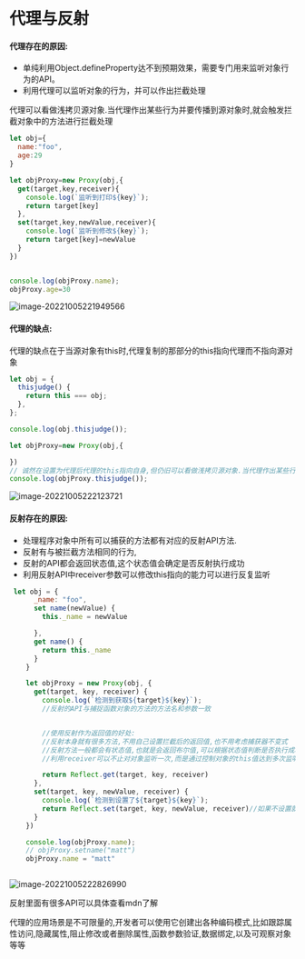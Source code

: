 # 代理与反射

#### 代理存在的原因:

* 单纯利用Object.defineProperty达不到预期效果，需要专门用来监听对象行为的API。
* 利用代理可以监听对象的行为，并可以作出拦截处理

代理可以看做浅拷贝源对象.当代理作出某些行为并要传播到源对象时,就会触发拦截对象中的方法进行拦截处理

```JavaScript
let obj={
  name:"foo",
  age:29
}

let objProxy=new Proxy(obj,{
  get(target,key,receiver){
    console.log(`监听到打印${key}`);
    return target[key]
  },
  set(target,key,newValue,receiver){
    console.log(`监听到修改${key}`);
    return target[key]=newValue
  }
})


console.log(objProxy.name);
objProxy.age=30
```

![image-20221005221949566](C:\Users\35392\AppData\Roaming\Typora\typora-user-images\image-20221005221949566.png)



#### 代理的缺点:

代理的缺点在于当源对象有this时,代理复制的那部分的this指向代理而不指向源对象

```javascript
let obj = {
  thisjudge() {
    return this === obj;
  },
};

console.log(obj.thisjudge());

let objProxy=new Proxy(obj,{

})
// 诚然在设置为代理后代理的this指向自身,但仍旧可以看做浅拷贝源对象.当代理作出某些行为并要传播到源对象时,就会触发拦截对象中的方法进行拦截处理
console.log(objProxy.thisjudge());
```

![image-20221005222123721](C:\Users\35392\AppData\Roaming\Typora\typora-user-images\image-20221005222123721.png)

#### 反射存在的原因:

* 处理程序对象中所有可以捕获的方法都有对应的反射API方法.
* 反射有与被拦截方法相同的行为,
* 反射的API都会返回状态值,这个状态值会确定是否反射执行成功
* 利用反射API中receiver参数可以修改this指向的能力可以进行反复监听

```JavaScript
 let obj = {
      _name: "foo",
      set name(newValue) {
        this._name = newValue

      },
      get name() {
        return this._name
      }
    }

    let objProxy = new Proxy(obj, {
      get(target, key, receiver) {
        console.log(`检测到获取${target}${key}`);
        //反射的API与捕捉函数对象的方法的方法名和参数一致


        //使用反射作为返回值的好处:
        //反射本身就有很多方法,不用自己设置拦截后的返回值,也不用考虑捕获器不变式
        //反射方法一般都会有状态值,也就是会返回布尔值,可以根据状态值判断是否执行成功
        //利用receiver可以不止对对象监听一次,而是通过控制对象的this值达到多次监听的效果

        return Reflect.get(target, key, receiver)
      },
      set(target, key, newValue, receiver) {
        console.log(`检测到设置了${target}${key}`);
        return Reflect.set(target, key, newValue, receiver)//如果不设置就只能监听一次,设置后在obj里面当要设置值的时候this都指向objProxy,这样就又相当于调用一次代理设置值,就又会返回set,继续监听
      }
    })

    console.log(objProxy.name);
    // objProxy.setname("matt")
    objProxy.name = "matt"



```

![image-20221005222826990](C:\Users\35392\AppData\Roaming\Typora\typora-user-images\image-20221005222826990.png)

反射里面有很多API可以具体查看mdn了解

代理的应用场景是不可限量的,开发者可以使用它创建出各种编码模式,比如跟踪属性访问,隐藏属性,阻止修改或者删除属性,函数参数验证,数据绑定,以及可观察对象等等